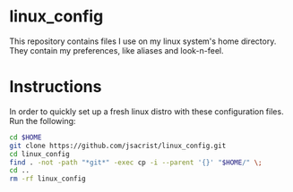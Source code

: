 # linux_config

This repository contains files I use on my linux system's home directory.
They contain my preferences, like aliases and look-n-feel.

# Instructions

In order to quickly set up a fresh linux distro with these configuration files.  Run the following:

```bash
cd $HOME
git clone https://github.com/jsacrist/linux_config.git
cd linux_config
find . -not -path "*git*" -exec cp -i --parent '{}' "$HOME/" \;
cd ..
rm -rf linux_config
```

